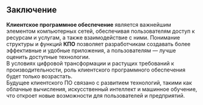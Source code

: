 ## Заключение


__Клиентское программное обеспечение__ является важнейшим элементом компьютерных сетей, обеспечивая пользователям доступ к ресурсам и услугам, а также взаимодействие с ними. Понимание структуры и функций __КПО__ позволяет разработчикам создавать более эффективные и удобные приложения, а пользователям — лучше оценить доступные технологии.  
В условиях цифровой трансформации и растущих требований к производительности, роль клиентского программного обеспечения будет только возрастать.  
Будущее клиентского ПО связано с развитием технологий, такими как облачные вычисления, искусственный интеллект и машинное обучение, что откроет новые возможности для пользователей и предприятий.
